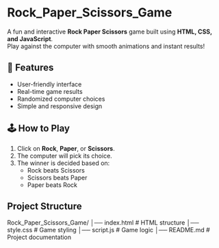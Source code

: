 # Rock_Paper_Scissors_Game


A fun and interactive **Rock Paper Scissors** game built using **HTML, CSS, and JavaScript**.  
Play against the computer with smooth animations and instant results!

## 🎯 Features
- User-friendly interface
- Real-time game results
- Randomized computer choices
- Simple and responsive design

## 🕹 How to Play
1. Click on **Rock**, **Paper**, or **Scissors**.
2. The computer will pick its choice.
3. The winner is decided based on:
   - Rock beats Scissors
   - Scissors beats Paper
   - Paper beats Rock

## Project Structure

Rock_Paper_Scissors_Game/
│── index.html   # HTML structure
│── style.css    # Game styling
│── script.js    # Game logic
│── README.md    # Project documentation

